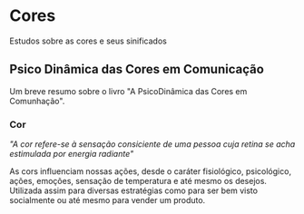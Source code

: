 # Cores

Estudos sobre as cores e seus sinificados

## Psico Dinâmica das Cores em Comunicação

Um breve resumo sobre o livro "A PsicoDinâmica das Cores em Comunhação".

### Cor

_"A cor refere-se à sensação consiciente de uma pessoa cuja retina se acha estimulada por energia radiante"_

As cors influenciam nossas ações, desde o caráter fisiológico, psicológico, ações, emoções, sensação de temperatura e até mesmo os desejos. Utilizada assim para diversas estratégias como para ser bem visto socialmente ou até mesmo para vender um produto.
